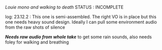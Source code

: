 *Louie mono and walking to death*
STATUS : INCOMPLETE

log:
23.12.2 : This one is semi-assembled. The right VO is in place but this one needs heavy sound design. Ideally I can pull some environment audio from the raw shots of silence

***Needs raw audio from whole take*** to get some rain sounds, also needs foley for walking and breathing


